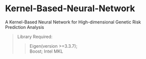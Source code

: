 # Kernel-Based-Neural-Network
A Kernel-Based Neural Network for High-dimensional Genetic Risk Prediction Analysis

>Library Required:
>>Eigen(version >=3.3.7);  
>>Boost;
>>Intel MKL

